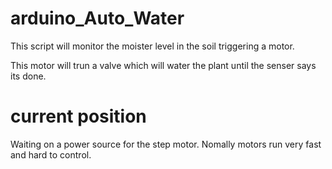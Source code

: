 # arduino_Auto_Water

This script will monitor the moister level in the soil triggering a motor.

This motor will trun a valve which will water the plant until the senser says its done.

# current position

Waiting on a power source for the step motor. Nomally motors run very fast and hard to control.